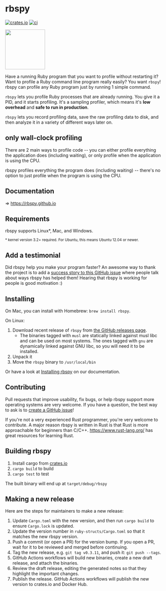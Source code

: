 # rbspy

[![crates.io](https://badgen.net/crates/v/rbspy)](https://crates.io/crates/rbspy)
[![ci](https://github.com/rbspy/rbspy/actions/workflows/ci.yml/badge.svg)](https://github.com/rbspy/rbspy/actions/workflows/ci.yml)

<img src="https://rbspy.github.io/rbspy.jpg" width="128px">

Have a running Ruby program that you want to profile without restarting it? Want to profile a Ruby
command line program really easily? You want `rbspy`! rbspy can profile any Ruby program just by
running 1 simple command.

`rbspy` lets you profile Ruby processes that are already running. You give it a PID, and it starts
profiling. It's a sampling profiler, which means it's **low overhead** and **safe to run in
production**.

`rbspy` lets you record profiling data, save the raw profiling data to disk, and then analyze it in
a variety of different ways later on.

## only wall-clock profiling

There are 2 main ways to profile code -- you can either profile everything the
application does (including waiting), or only profile when the application is using the CPU.

rbspy profiles everything the program does (including waiting) -- there's no
option to just profile when the program is using the CPU.

## Documentation

=> https://rbspy.github.io

## Requirements

rbspy supports Linux\*, Mac, and Windows.

<small>
* kernel version 3.2+ required. For Ubuntu, this means Ubuntu 12.04 or newer.
</small>

## Add a testimonial

Did rbspy help you make your program faster? An awesome way to thank the project is to add a [success story to this GitHub issue](https://github.com/rbspy/rbspy/issues/62)
where people talk about ways rbspy has helped them! Hearing that rbspy is working for people is good
motivation :)

## Installing

On Mac, you can install with Homebrew: `brew install rbspy`.

On Linux:

1. Download recent release of `rbspy` from [the GitHub releases page](https://github.com/rbspy/rbspy/releases).
    * The binaries tagged with `musl` are statically linked against musl libc and can be used on most systems. The ones tagged with `gnu` are dynamically linked against GNU libc, so you will need it to be installed.
2. Unpack it
3. Move the `rbspy` binary to `/usr/local/bin`

Or have a look at [Installing rbspy](https://rbspy.github.io/installing/) on our documentation.

## Contributing

Pull requests that improve usability, fix bugs, or help rbspy support more operating systems are
very welcome. If you have a question, the best way to ask is to [create a GitHub issue](https://github.com/rbspy/rbspy/issues/new)!

If you're not a very experienced Rust programmer, you're very welcome to contribute. A major reason
rbspy is written in Rust is that Rust is more approachable for beginners than C/C++.
https://www.rust-lang.org/ has great resources for learning Rust.

## Building rbspy

1. Install cargo from [crates.io](https://crates.io/)
1. `cargo build` to build
1. `cargo test` to test

The built binary will end up at `target/debug/rbspy`

## Making a new release

Here are the steps for maintainers to make a new release:

1. Update `Cargo.toml` with the new version, and then run `cargo build` to ensure `Cargo.lock` is updated.
1. Update the version number in `ruby-structs/Cargo.toml` so that it matches the new rbspy version.
1. Push a commit (or open a PR) for the version bump. If you open a PR, wait for it to be reviewed and merged before continuing.
1. Tag the new release, e.g. `git tag v0.3.11`, and push it: `git push --tags`.
1. GitHub Actions workflows will build new binaries, create a new draft release, and attach the binaries.
1. Review the draft release, editing the generated notes so that they highlight the important changes.
1. Publish the release. GitHub Actions workflows will publish the new version to crates.io and Docker Hub.
